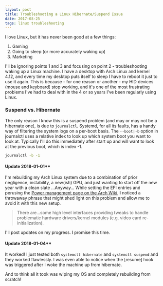 ```yaml
---
layout: post
title: Troubleshooting a Linux Hibernate/Suspend Issue
date: 2017-08-25
tags: linux troubleshooting
---
```

I love Linux, but it has never been good at a few things:

1. Gaming
2. Going to sleep (or more accurately waking up)
3. Marketing

I'll be ignoring points 1 and 3 and focusing on point 2 - troubleshooting waking up a Linux machine. I have a desktop with Arch Linux and kernel 4.12, and every time my desktop puts itself to sleep I have to reboot it just to use it again.
This is because - for one reason or another - my HID devices (mouse and keyboard) stop working, and it's one of the most frustrating problems I've had to deal with in the 4 or so years I've been regularly using Linux.

### Suspend vs. Hibernate
The only reason I know this is a suspend problem (and may or may not be a hibernate one), is due to `journalctl`. Systemd, for all its faults, has a handy way of filtering the system logs on a per-boot basis. The `--boot|-b` option in journalctl uses a relative index to look up which system boot you want to look at. Typically I'll do this immediately after start up and will want to look at the previous boot, which is index -1.

```sh
journalctl -b -1
```

#### Update 2018-01-01**
I'm rebuilding my Arch Linux system due to a combination of prior negligence, instability, a new(ish) GPU, and just wanting to start off the new year with a clean slate
...Anyway...
While setting the EFI entries and perusing the [Power management page on the Arch Wiki](https://wiki.archlinux.org/index.php/Power_management/Suspend_and_hibernate), I noticed a throwaway phrase that might shed light on this problem and allow me to avoid it with this new setup.

 > There are...some high level interfaces providing tweaks to handle
 > problematic hardware drivers/kernel modules (e.g. video card re-initialization).

 I'll post updates on my progress. I promise this time.

#### Update 2018-01-04**
It worked! I just tested both `systemctl hibernate` and `systemctl suspend` and they worked flawlessly.
I was even able to notice when the [resume] hook was triggered after I woke the machine up from hibernate.

And to think all it took was wiping my OS and completely rebuilding from scratch!
